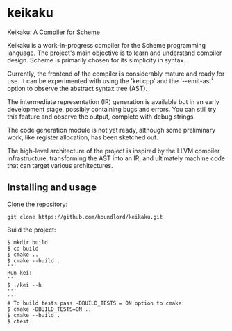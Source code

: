 # keikaku
Keikaku: A Compiler for Scheme

Keikaku is a work-in-progress compiler for the Scheme programming language. The project's main objective is to learn and understand compiler design. Scheme is primarily chosen for its simplicity in syntax.

Currently, the frontend of the compiler is considerably mature and ready for use. It can be experimented with using the 'kei.cpp' and the '--emit-ast' option to observe the abstract syntax tree (AST).

The intermediate representation (IR) generation is available but in an early development stage, possibly containing bugs and errors. You can still try this feature and observe the output, complete with debug strings.

The code generation module is not yet ready, although some preliminary work, like register allocation, has been sketched out.

The high-level architecture of the project is inspired by the LLVM compiler infrastructure, transforming the AST into an IR, and ultimately machine code that can target various architectures.

## Installing and usage
Clone the repository:
```
git clone https://github.com/houndlord/keikaku.git
```
Build the project:
```
$ mkdir build
$ cd build
$ cmake ..
$ cmake --build .
'''
Run kei:
'''
$ ./kei --h
'''
'''
# To build tests pass -DBUILD_TESTS = ON option to cmake:
$ cmake -DBUILD_TESTS=ON ..
$ cmake --build .
$ ctest
```
